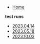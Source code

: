 <div class="inset">

* [Home](/)

**test runs**

* [2023.04.14](pages/2023.04.14.md)
* [2023.05.18](pages/2023.05.18.md)
* [2023.10.03](pages/2023.10.03.md)

</div>